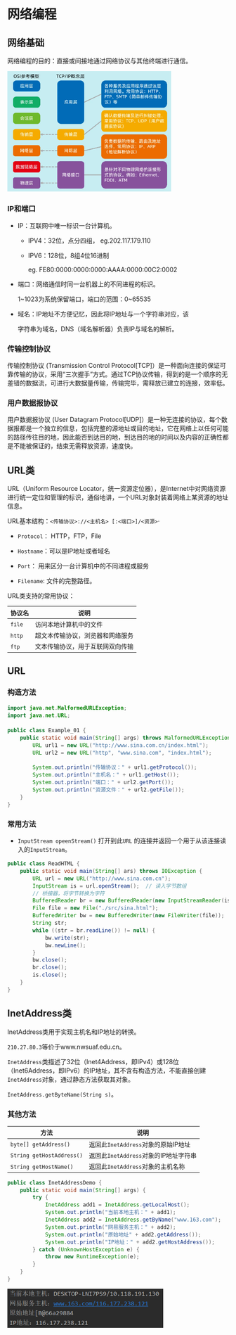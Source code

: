 # 网络编程

## 网络基础

网络编程的目的：直接或间接地通过网络协议与其他终端进行通信。

<img src="typora-user-images/image-20221126234956660.png" alt="image-20221126234956660" style="zoom:58%;" />

### IP和端口

- IP：互联网中唯一标识一台计算机。

  - IPV4：32位，点分四组， eg.202.117.179.110

  - IPV6：128位，8组4位16进制

    eg. FE80:0000:0000:0000:AAAA:0000:00C2:0002

- 端口：网络通信时同一台机器上的不同进程的标识。

  1~1023为系统保留端口，端口的范围：0~65535

- 域名：IP地址不方便记忆，因此将IP地址与一个字符串对应，该

  字符串为域名，DNS（域名解析器）负责IP与域名的解析。

### 传输控制协议

传输控制协议 (Transmission Control Protocol[TCP]）是一种面向连接的保证可靠传输的协议，采用“三次握手”方式。通过TCP协议传输，得到的是一个顺序的无差错的数据流，可进行大数据量传输，传输完毕，需释放已建立的连接，效率低。

### 用户数据报协议 

用户数据报协议 (User Datagram Protocol[UDP]）是一种无连接的协议，每个数据报都是一个独立的信息，包括完整的源地址或目的地址，它在网络上以任何可能的路径传往目的地，因此能否到达目的地，到达目的地的时间以及内容的正确性都是不能被保证的，结束无需释放资源，速度快。

## URL类

URL（Uniform Resource Locator，统一资源定位器），是Internet中对网络资源进行统一定位和管理的标识，通俗地讲，一个URL对象封装着网络上某资源的地址信息。

URL基本结构：`<传输协议>://<主机名> [:<端口>]/<资源>`·

- `Protocol`： HTTP，FTP，File

-  `Hostname`：可以是IP地址或者域名
- `Port`： 用来区分一台计算机中的不同进程或服务

- `Filename`: 文件的完整路径。

URL类支持的常用协议：

| 协议名 | 说明                             |
| ------ | -------------------------------- |
| `file` | 访问本地计算机中的文件           |
| `http` | 超文本传输协议，浏览器和网络服务 |
| `ftp`  | 文本传输协议，用于互联网双向传输 |

## URL

### 构造方法

```java
import java.net.MalformedURLException;
import java.net.URL;

public class Example_01 {
    public static void main(String[] args) throws MalformedURLException {
        URL url1 = new URL("http://www.sina.com.cn/index.html");
        URL url2 = new URL("http", "www.sina.com", "index.html");

        System.out.println("传输协议：" + url1.getProtocol());
        System.out.println("主机名：" + url1.getHost());
        System.out.println("端口：" + url2.getPort());
        System.out.println("资源文件：" + url2.getFile());
    }
}
```

### 常用方法

- `InputStream opeenStream()`  打开到此`URL` 的连接并返回一个用于从该连接读入的`InputStream`。

```java
public class ReadHTML {
    public static void main(String[] ars) throws IOException {
        URL url = new URL("http://www.sina.com.cn");
        InputStream is = url.openStream();  // 读入字节数组
        // 桥接器，将字节转换为字符
        BufferedReader br = new BufferedReader(new InputStreamReader(is,"utf-8"));
        File file = new File("./src/sina.html");
        BufferedWriter bw = new BufferedWriter(new FileWriter(file));
        String str;
        while ((str = br.readLine()) != null) {
            bw.write(str);
            bw.newLine();
        }
        bw.close();
        br.close();
        is.close();
    }
}
```

## InetAddress类

InetAddress类用于实现主机名和IP地址的转换。

 `210.27.80.3`等价于www.nwsuaf.edu.cn。

`InetAddress`类描述了32位（Inet4Address，即IPv4）或128位（Inet6Address，即IPv6）的IP地址，其不含有构造方法，不能直接创建`InetAddress`对象，通过静态方法获取其对象。

`InetAddress.getByteName(String s)`。

### 其他方法

| 方法                      | 说明                                  |
| ------------------------- | ------------------------------------- |
| `byte[] getAddress()`     | 返回此`InetAddress`对象的原始IP地址   |
| `String getHostAddress()` | 返回此`InetAddress`对象的IP地址字符串 |
| `String getHostName() `   | 返回此`InetAddress`对象的主机名称     |

```java
public class InetAddressDemo {
    public static void main(String[] args) {
        try {
            InetAddress add1 = InetAddress.getLocalHost();
            System.out.println("当前本地主机：" + add1);
            InetAddress add2 = InetAddress.getByName("www.163.com");
            System.out.println("网易服务主机：" + add2);
            System.out.println("原始地址" + add2.getAddress());
            System.out.println("IP地址：" + add2.getHostAddress());
        } catch (UnknownHostException e) {
            throw new RuntimeException(e);
        }
    }
}
```

<img src="typora-user-images/image-20221127165548989.png" alt="image-20221127165548989" style="zoom:80%;" />


